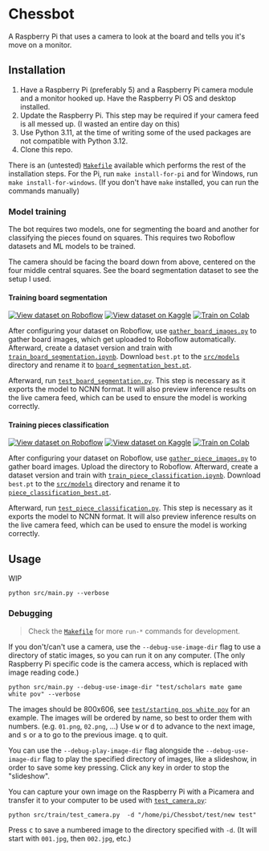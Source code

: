 # Chessbot

A Raspberry Pi that uses a camera to look at the board and tells you it's move
on a monitor.

## Installation

1. Have a Raspberry Pi (preferably 5) and a Raspberry Pi camera module and a
   monitor hooked up. Have the Raspberry Pi OS and desktop installed.
2. Update the Raspberry Pi. This step may be required if your camera feed is
   all messed up. (I wasted an entire day on this)
3. Use Python 3.11, at the time of writing some of the used packages are not
   compatible with Python 3.12.
4. Clone this repo.

There is an (untested) [`Makefile`](Makefile) available which performs the
rest of the installation steps. For the Pi, run `make install-for-pi` and for
Windows, run `make install-for-windows`. (If you don't have `make` installed,
you can run the commands manually)

### Model training

The bot requires two models, one for segmenting the board and another for
classifying the pieces found on squares. This requires two Roboflow datasets
and ML models to be trained.

The camera should be facing the board down from above, centered on the four
middle central squares. See the board segmentation dataset to see the setup I
used.

#### Training board segmentation

[![View dataset on Roboflow](https://img.shields.io/badge/-View_dataset_on_Roboflow-gray?logo=roboflow&logoColor=%236706CE&labelColor=white&color=%236706CE)](https://universe.roboflow.com/unsignedarduino-9db8i/chessbot-boards)
[![View dataset on Kaggle](https://img.shields.io/badge/-View_dataset_on_Kaggle-gray?logo=kaggle&logoColor=%2320BEFF&labelColor=gray&color=blue)](https://www.kaggle.com/datasets/unsignedarduino/chessbot-boards)
[![Train on Colab](https://img.shields.io/badge/-Train_on_Colab-gray?logo=googlecolab&logoColor=%23F9AB00&labelColor=gray&color=blue)](https://colab.research.google.com/github/UnsignedArduino/Chessbot/blob/main/src/train/train_board_segmentation.ipynb)

After configuring your dataset on Roboflow, use
[`gather_board_images.py`](src/train/gather_board_images.py) to gather board
images, which get uploaded to Roboflow automatically. Afterward, create a
dataset version
and train with
[`train_board_segmentation.ipynb`](src/train/train_board_segmentation.ipynb).
Download `best.pt` to the [`src/models`](src/models)
directory and rename it to
[`board_segmentation_best.pt`](src/models/board_segmentation_best.pt).

Afterward, run
[`test_board_segmentation.py`](src/train/test_board_segmentation.py). This step
is necessary as it exports the model to NCNN format. It will also preview
inference results on the live camera feed, which can be used to ensure the
model is working correctly.

#### Training pieces classification

[![View dataset on Roboflow](https://img.shields.io/badge/-View_dataset_on_Roboflow-gray?logo=roboflow&logoColor=%236706CE&labelColor=white&color=%236706CE)](https://universe.roboflow.com/unsignedarduino-9db8i/chessbot-pieces-qxp5p)
[![View dataset on Kaggle](https://img.shields.io/badge/-View_dataset_on_Kaggle-gray?logo=kaggle&logoColor=%2320BEFF&labelColor=gray&color=blue)](https://www.kaggle.com/datasets/unsignedarduino/chessbot-pieces)
[![Train on Colab](https://img.shields.io/badge/-Train_on_Colab-gray?logo=googlecolab&logoColor=%23F9AB00&labelColor=gray&color=blue)](https://colab.research.google.com/github/UnsignedArduino/Chessbot/blob/main/src/train/train_piece_classification.ipynb)

After configuring your dataset on Roboflow, use
[`gather_piece_images.py`](src/train/gather_piece_images.py) to gather board
images. Upload the directory to Roboflow. Afterward, create a dataset version
and train with
[
`train_piece_classification.ipynb`](src/train/train_piece_classification.ipynb).
Download `best.pt` to the [`src/models`](src/models)
directory and rename it to
[`piece_classification_best.pt`](src/models/piece_classification_best.pt).

Afterward, run
[`test_piece_classification.py`](src/train/test_piece_classification.py). This
step
is necessary as it exports the model to NCNN format. It will also preview
inference results on the live camera feed, which can be used to ensure the
model is working correctly.

## Usage

WIP

```commandline
python src/main.py --verbose
```

### Debugging

> Check the [`Makefile`](Makefile) for more `run-*` commands for development.

If you don't/can't use a camera, use the `--debug-use-image-dir` flag to use a
directory of static images, so you can run it on any computer. (The only
Raspberry Pi specific code is the camera access, which is replaced with image
reading code.)

```commandline
python src/main.py --debug-use-image-dir "test/scholars mate game white pov" --verbose 
```

The images should be 800x606, see
[`test/starting pos white pov`](test/starting%20pos%20white%20pov) for an
example. The images will be ordered by name, so best to order them with
numbers. (e.g. `01.png`, `02.png`, ...) Use <kbd>w</kbd> or <kbd>d</kbd> to
advance to the next image, and <kbd>s</kbd> or <kbd>a</kbd> to go to the
previous image. <kbd>q</kbd> to quit.

You can use the `--debug-play-image-dir` flag alongside the 
`--debug-use-image-dir` flag to play the specified directory of images, like a 
slideshow, in order to save some key pressing. Click any key in order to stop 
the "slideshow".

You can capture your own image on the Raspberry Pi with a Picamera and
transfer it to your computer to be used with
[`test_camera.py`](src/train/test_camera.py):

```commandline
python src/train/test_camera.py  -d "/home/pi/Chessbot/test/new test"
```

Press <kbd>c</kbd> to save a numbered image to the directory specified with 
`-d`. (It will start with `001.jpg`, then `002.jpg`, etc.)
